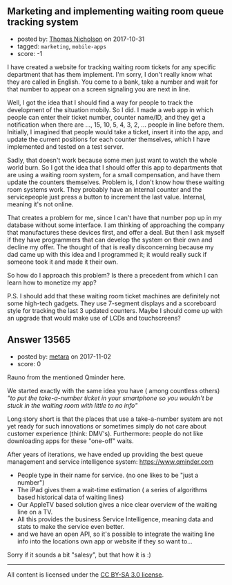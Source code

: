 ## Marketing and implementing waiting room queue tracking system

- posted by: [Thomas Nicholson](https://stackexchange.com/users/6024766/thomas-nicholson) on 2017-10-31
- tagged: `marketing`, `mobile-apps`
- score: -1

I have created a website for tracking waiting room tickets for any specific department that has them implement. I'm sorry, I don't really know what they are called in English. You come to a bank, take a number and wait for that number to appear on a screen signaling you are next in line.

Well, I got the idea that I should find a way for people to track the development of the situation mobily. So I did. I made a web app in which people can enter their ticket number, counter name/ID, and they get a notification when there are ..., 15, 10, 5, 4, 3, 2, ... people in line before them. Initially, I imagined that people would take a ticket, insert it into the app, and update the current positions for each counter themselves, which I have implemented and tested on a test server.

Sadly, that doesn't work because some men just want to watch the whole world burn. So I got the idea that I should offer this app to departments that are using a waiting room system, for a small compensation, and have them update the counters themselves. Problem is, I don't know how these waiting room systems work. They probably have an internal counter and the servicepeople just press a button to increment the last value. Internal, meaning it's not online.

That creates a problem for me, since I can't have that number pop up in my database without some interface. I am thinking of approaching the company that manufactures these devices first, and offer a deal. But then I ask myself if they have programmers that can develop the system on their own and decline my offer. The thought of that is really disconcerning because my dad came up with this idea and I programmed it; it would really suck if someone took it and made it their own.

So how do I approach this problem? Is there a precedent from which I can learn how to monetize my app?

P.S. I should add that these waiting room ticket machines are definitely not some high-tech gadgets. They use 7-segment displays and a scoreboard style for tracking the last 3 updated counters. Maybe I should come up with an upgrade that would make use of LCDs and touchscreens?


## Answer 13565

- posted by: [metara](https://stackexchange.com/users/12153582/metara) on 2017-11-02
- score: 0

Rauno from the mentioned Qminder here. 

We started exactly with the same idea you have ( among countless others)
*"to put the take-a-number ticket in your smartphone so you wouldn't be stuck in the waiting room with little to no info"*  

Long story short is that the places that use a take-a-number system are not yet ready for such innovations or sometimes simply do not care about customer experience (think: DMV's). 
Furthermore: people do not like downloading apps for these "one-off" waits. 

After years of iterations, we have ended up providing the best queue management and service intelligence system: https://www.qminder.com 

 * People type in their name for service. (no one likes to be "just a number") 
 * The iPad gives them a wait-time estimation ( a series of algorithms based historical data of waiting lines) 
 * Our AppleTV based solution gives a nice clear overview of the waiting line on a TV.     
 * All this provides the business Service Intelligence, meaning data and stats to make the service even better. 
 * and we have an open API, so it's possible to integrate the waiting line info into the locations own app or website if they so want to...

Sorry if it sounds a bit "salesy", but that how it is :)

 



---

All content is licensed under the [CC BY-SA 3.0 license](https://creativecommons.org/licenses/by-sa/3.0/).
